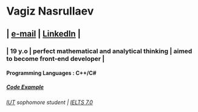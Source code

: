 # Vagiz Nasrullaev
## | [e-mail](vagawww777@gmail.com) | [LinkedIn](https://www.linkedin.com/in/vagiz-nasrullaev-b695851a8) |
### | 19 y.o | perfect mathematical and analytical thinking | aimed to become front-end developer |
#### Programming Languages : C++/C#
##### [Code Example](https://drive.google.com/file/d/1j6dqFUS0jDc2CGfDF4NlvcwfKfT1FCEO/view?usp=sharing)
###### [IUT](inha.uz) sophomore student | [IELTS 7.0](https://drive.google.com/file/d/10-8oy7jd5VE0CyQaskkvWFV7q56ErdfY/view?usp=sharing)
